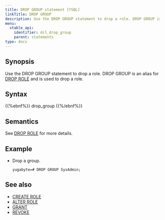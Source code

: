 ```yaml
---
title: DROP GROUP statement [YSQL]
linkTitle: DROP GROUP
description: Use the DROP GROUP statement to drop a role. DROP GROUP is an alias for DROP ROLE and is used to drop a role.
menu:
  stable_api:
    identifier: dcl_drop_group
    parent: statements
type: docs
---
```


## Synopsis

Use the DROP GROUP statement to drop a role. DROP GROUP is an alias for [DROP ROLE](../dcl_drop_role) and is used to drop a role.

## Syntax

{{%ebnf%}}
  drop_group
{{%/ebnf%}}

## Semantics

See [DROP ROLE](../dcl_drop_role) for more details.

## Example

- Drop a group.

  ```plpgsql
  yugabyte=# DROP GROUP SysAdmin;
  ```

## See also

- [CREATE ROLE](../dcl_create_role)
- [ALTER ROLE](../dcl_alter_role)
- [GRANT](../dcl_grant)
- [REVOKE](../dcl_revoke)
